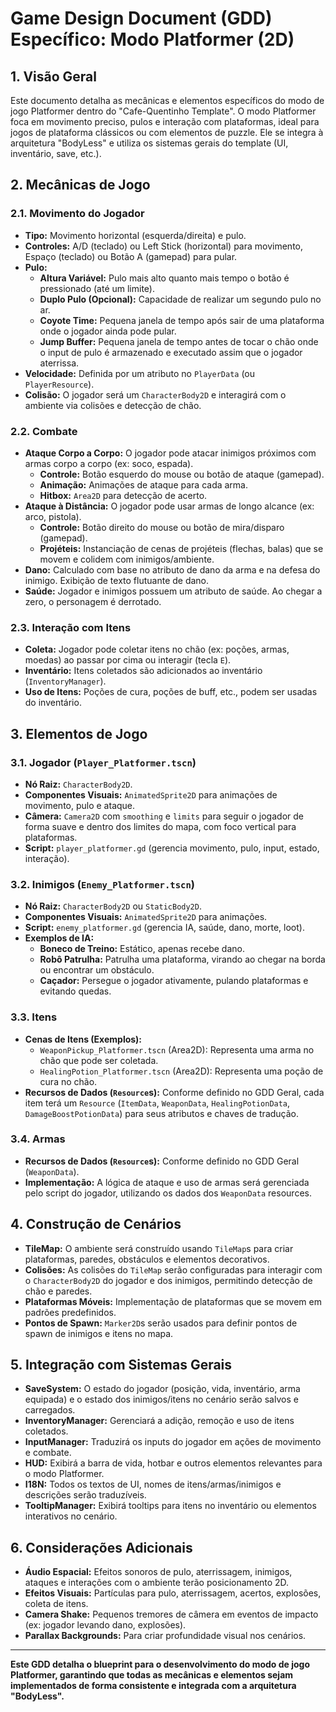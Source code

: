 # Game Design Document (GDD) Específico: Modo Platformer (2D)

## 1. Visão Geral

Este documento detalha as mecânicas e elementos específicos do modo de jogo Platformer dentro do "Cafe-Quentinho Template". O modo Platformer foca em movimento preciso, pulos e interação com plataformas, ideal para jogos de plataforma clássicos ou com elementos de puzzle. Ele se integra à arquitetura "BodyLess" e utiliza os sistemas gerais do template (UI, inventário, save, etc.).

## 2. Mecânicas de Jogo

### 2.1. Movimento do Jogador

*   **Tipo:** Movimento horizontal (esquerda/direita) e pulo.
*   **Controles:** A/D (teclado) ou Left Stick (horizontal) para movimento, Espaço (teclado) ou Botão A (gamepad) para pular.
*   **Pulo:**
    *   **Altura Variável:** Pulo mais alto quanto mais tempo o botão é pressionado (até um limite).
    *   **Duplo Pulo (Opcional):** Capacidade de realizar um segundo pulo no ar.
    *   **Coyote Time:** Pequena janela de tempo após sair de uma plataforma onde o jogador ainda pode pular.
    *   **Jump Buffer:** Pequena janela de tempo antes de tocar o chão onde o input de pulo é armazenado e executado assim que o jogador aterrissa.
*   **Velocidade:** Definida por um atributo no `PlayerData` (ou `PlayerResource`).
*   **Colisão:** O jogador será um `CharacterBody2D` e interagirá com o ambiente via colisões e detecção de chão.

### 2.2. Combate

*   **Ataque Corpo a Corpo:** O jogador pode atacar inimigos próximos com armas corpo a corpo (ex: soco, espada).
    *   **Controle:** Botão esquerdo do mouse ou botão de ataque (gamepad).
    *   **Animação:** Animações de ataque para cada arma.
    *   **Hitbox:** `Area2D` para detecção de acerto.
*   **Ataque à Distância:** O jogador pode usar armas de longo alcance (ex: arco, pistola).
    *   **Controle:** Botão direito do mouse ou botão de mira/disparo (gamepad).
    *   **Projéteis:** Instanciação de cenas de projéteis (flechas, balas) que se movem e colidem com inimigos/ambiente.
*   **Dano:** Calculado com base no atributo de dano da arma e na defesa do inimigo. Exibição de texto flutuante de dano.
*   **Saúde:** Jogador e inimigos possuem um atributo de saúde. Ao chegar a zero, o personagem é derrotado.

### 2.3. Interação com Itens

*   **Coleta:** Jogador pode coletar itens no chão (ex: poções, armas, moedas) ao passar por cima ou interagir (tecla `E`).
*   **Inventário:** Itens coletados são adicionados ao inventário (`InventoryManager`).
*   **Uso de Itens:** Poções de cura, poções de buff, etc., podem ser usadas do inventário.

## 3. Elementos de Jogo

### 3.1. Jogador (`Player_Platformer.tscn`)

*   **Nó Raiz:** `CharacterBody2D`.
*   **Componentes Visuais:** `AnimatedSprite2D` para animações de movimento, pulo e ataque.
*   **Câmera:** `Camera2D` com `smoothing` e `limits` para seguir o jogador de forma suave e dentro dos limites do mapa, com foco vertical para plataformas.
*   **Script:** `player_platformer.gd` (gerencia movimento, pulo, input, estado, interação).

### 3.2. Inimigos (`Enemy_Platformer.tscn`)

*   **Nó Raiz:** `CharacterBody2D` ou `StaticBody2D`.
*   **Componentes Visuais:** `AnimatedSprite2D` para animações.
*   **Script:** `enemy_platformer.gd` (gerencia IA, saúde, dano, morte, loot).
*   **Exemplos de IA:**
    *   **Boneco de Treino:** Estático, apenas recebe dano.
    *   **Robô Patrulha:** Patrulha uma plataforma, virando ao chegar na borda ou encontrar um obstáculo.
    *   **Caçador:** Persegue o jogador ativamente, pulando plataformas e evitando quedas.

### 3.3. Itens

*   **Cenas de Itens (Exemplos):**
    *   `WeaponPickup_Platformer.tscn` (Area2D): Representa uma arma no chão que pode ser coletada.
    *   `HealingPotion_Platformer.tscn` (Area2D): Representa uma poção de cura no chão.
*   **Recursos de Dados (`Resource`s):** Conforme definido no GDD Geral, cada item terá um `Resource` (`ItemData`, `WeaponData`, `HealingPotionData`, `DamageBoostPotionData`) para seus atributos e chaves de tradução.

### 3.4. Armas

*   **Recursos de Dados (`Resource`s):** Conforme definido no GDD Geral (`WeaponData`).
*   **Implementação:** A lógica de ataque e uso de armas será gerenciada pelo script do jogador, utilizando os dados dos `WeaponData` resources.

## 4. Construção de Cenários

*   **TileMap:** O ambiente será construído usando `TileMap`s para criar plataformas, paredes, obstáculos e elementos decorativos.
*   **Colisões:** As colisões do `TileMap` serão configuradas para interagir com o `CharacterBody2D` do jogador e dos inimigos, permitindo detecção de chão e paredes.
*   **Plataformas Móveis:** Implementação de plataformas que se movem em padrões predefinidos.
*   **Pontos de Spawn:** `Marker2D`s serão usados para definir pontos de spawn de inimigos e itens no mapa.

## 5. Integração com Sistemas Gerais

*   **SaveSystem:** O estado do jogador (posição, vida, inventário, arma equipada) e o estado dos inimigos/itens no cenário serão salvos e carregados.
*   **InventoryManager:** Gerenciará a adição, remoção e uso de itens coletados.
*   **InputManager:** Traduzirá os inputs do jogador em ações de movimento e combate.
*   **HUD:** Exibirá a barra de vida, hotbar e outros elementos relevantes para o modo Platformer.
*   **I18N:** Todos os textos de UI, nomes de itens/armas/inimigos e descrições serão traduzíveis.
*   **TooltipManager:** Exibirá tooltips para itens no inventário ou elementos interativos no cenário.

## 6. Considerações Adicionais

*   **Áudio Espacial:** Efeitos sonoros de pulo, aterrissagem, inimigos, ataques e interações com o ambiente terão posicionamento 2D.
*   **Efeitos Visuais:** Partículas para pulo, aterrissagem, acertos, explosões, coleta de itens.
*   **Camera Shake:** Pequenos tremores de câmera em eventos de impacto (ex: jogador levando dano, explosões).
*   **Parallax Backgrounds:** Para criar profundidade visual nos cenários.

---

**Este GDD detalha o blueprint para o desenvolvimento do modo de jogo Platformer, garantindo que todas as mecânicas e elementos sejam implementados de forma consistente e integrada com a arquitetura "BodyLess".**
